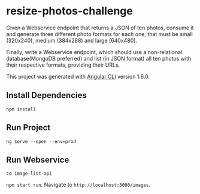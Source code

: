 # resize-photos-challenge

Given a Webservice endpoint that returns a JSON of ten photos, consume it and generate three different photo formats for each one, that must be small (320x240), medium (384x288) and large (640x480).

Finally, write a Webservice endpoint, which should use a non-relational database(MongoDB preferred) and list (in JSON format) all ten photos with their respective formats, providing their URLs.

This project was generated with [Angular CLI](https://github.com/angular/angular-cli) version 1.6.0.

## Install Dependencies

`npm install`

## Run Project

`ng serve --open --env=prod`

## Run Webservice

`cd image-list-api`

`npm start run`. Navigate to `http://localhost:3000/images`.

